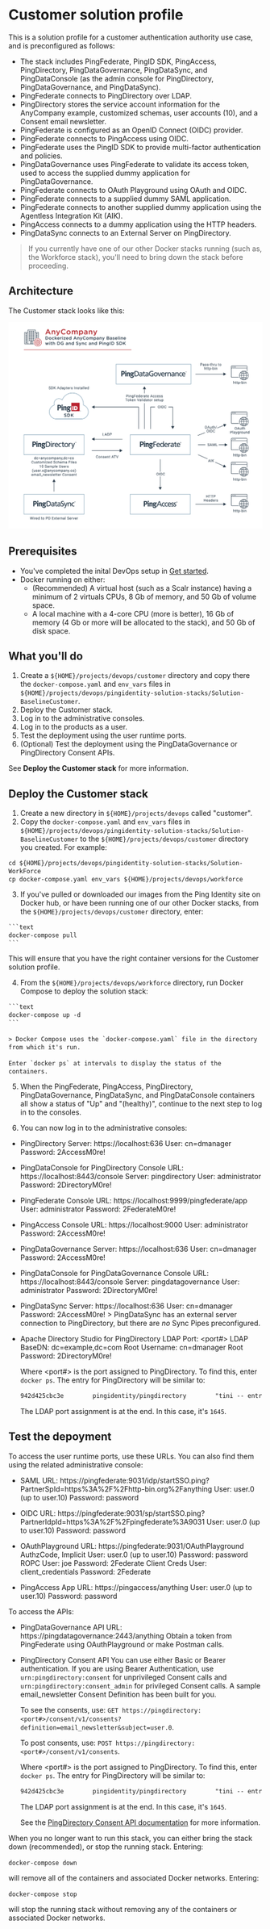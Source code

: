 # Customer solution profile

This is a solution profile for a customer authentication authority use case, and is preconfigured as follows:

  * The stack includes PingFederate, PingID SDK, PingAccess, PingDirectory, PingDataGovernance, PingDataSync, and PingDataConsole (as the admin console for PingDirectory, PingDataGovernance, and PingDataSync).
  * PingFederate connects to PingDirectory over LDAP.
  * PingDirectory stores the service account information for the AnyCompany example, customized schemas, user accounts (10), and a Consent email newsletter.
  * PingFederate is configured as an OpenID Connect (OIDC) provider.
  * PingFederate connects to PingAccess using OIDC.
  * PingFederate uses the PingID SDK to provide multi-factor authentication and policies.
  * PingDataGovernance uses PingFederate to validate its access token, used to access the supplied dummy application for PingDataGovernance.
  * PingFederate connects to OAuth Playground using OAuth and OIDC.
  * PingFederate connects to a supplied dummy SAML application.
  * PingFederate connects to another supplied dummy application using the Agentless Integration Kit (AIK).
  * PingAccess connects to a dummy application using the HTTP headers.
  * PingDataSync connects to an External Server on PingDirectory.

> If you currently have one of our other Docker stacks running (such as, the Workforce stack), you'll need to bring down the stack before proceeding.

## Architecture

The Customer stack looks like this:

![Customer solution diagram](customerStack.png)

## Prerequisites

  * You've completed the inital DevOps setup in [Get started](getStarted.md).
  * Docker running on either:
    - (Recommended) A virtual host (such as a Scalr instance) having a minimum of 2 virtuals CPUs, 8 Gb of memory, and 50 Gb of volume space.
    - A local machine with a 4-core CPU (more is better), 16 Gb of memory (4 Gb or more will be allocated to the stack), and 50 Gb of disk space.

## What you'll do

  1. Create a `${HOME}/projects/devops/customer` directory and copy there the `docker-compose.yaml` and `env_vars` files in `${HOME}/projects/devops/pingidentity-solution-stacks/Solution-BaselineCustomer`.
  2. Deploy the Customer stack.
  3. Log in to the administrative consoles.
  4. Log in to the products as a user.
  5. Test the deployment using the user runtime ports.
  6. (Optional) Test the deployment using the PingDataGovernance or PingDirectory Consent APIs.

  See **Deploy the Customer stack** for more information.

## Deploy the Customer stack

  1. Create a new directory in `${HOME}/projects/devops` called "customer".
  2. Copy the `docker-compose.yaml` and `env_vars` files in `${HOME}/projects/devops/pingidentity-solution-stacks/Solution-BaselineCustomer` to the `${HOME}/projects/devops/customer` directory you created. For example:

  ```text
  cd ${HOME}/projects/devops/pingidentity-solution-stacks/Solution-WorkForce
  cp docker-compose.yaml env_vars ${HOME}/projects/devops/workforce
  ```

  3. If you've pulled or downloaded our images from the Ping Identity site on Docker hub, or have been running one of our other Docker stacks, from the `${HOME}/projects/devops/customer` directory, enter:

    ```text
    docker-compose pull
    ```

   This will ensure that you have the right container versions for the Customer solution profile.

  4. From the `${HOME}/projects/devops/workforce` directory, run Docker Compose to deploy the solution stack:

    ```text
    docker-compose up -d
    ```

    > Docker Compose uses the `docker-compose.yaml` file in the directory from which it's run.

    Enter `docker ps` at intervals to display the status of the containers.

  5. When the PingFederate, PingAccess, PingDirectory, PingDataGovernance, PingDataSync, and PingDataConsole containers all show a status of "Up" and "(healthy)", continue to the next step to log in to the consoles.

  6. You can now log in to the administrative consoles:

   - PingDirectory
      Server: https://localhost:636
      User: cn=dmanager
      Password: 2AccessM0re!

   - PingDataConsole for PingDirectory
      Console URL: https://localhost:8443/console
      Server: pingdirectory
      User: administrator
      Password: 2DirectoryM0re!

   - PingFederate
      Console URL: https://localhost:9999/pingfederate/app
      User: administrator
      Password: 2FederateM0re!

   - PingAccess
      Console URL: https://localhost:9000
      User: administrator
      Password: 2AccessM0re!

   - PingDataGovernance
      Server: https://localhost:636
      User: cn=dmanager
      Password: 2AccessM0re!

   - PingDataConsole for PingDataGovernance
      Console URL: https://localhost:8443/console
      Server: pingdatagovernance
      User: administrator
      Password: 2DirectoryM0re!

   - PingDataSync
      Server: https://localhost:636
      User: cn=dmanager
      Password: 2AccessM0re!
    > PingDataSync has an external server connection to PingDirectory, but there are *no* Sync Pipes preconfigured.

   - Apache Directory Studio for PingDirectory
      LDAP Port: <port#>
      LDAP BaseDN: dc=example,dc=com
      Root Username: cn=dmanager
      Root Password: 2DirectoryM0re!

      Where <port#> is the port assigned to PingDirectory. To find this, enter `docker ps`. The entry for PingDirectory will be similar to:

        ```txt
        942d425cbc3e        pingidentity/pingdirectory        "tini -- entrypoint.…"   7 minutes ago       Up 7 minutes (healthy)     389/tcp, 689/tcp, 5005/tcp, 0.0.0.0:1452->443/tcp, 0.0.0.0:1645->636/tcp   customer_pingdirectory_1
        ```

      The LDAP port assignment is at the end. In this case, it's `1645`.

## Test the depoyment

To access the user runtime ports, use these URLs. You can also find them using the related administrative console:

   * SAML
      URL: https://pingfederate:9031/idp/startSSO.ping?PartnerSpId=https%3A%2F%2Fhttp-bin.org%2Fanything
      User: user.0 (up to user.10)
      Password: password

   * OIDC
      URL: https://pingfederate:9031/sp/startSSO.ping?PartnerIdpId=https%3A%2F%2Fpingfederate%3A9031
      User: user.0 (up to user.10)
      Password: password

   * OAuthPlayground
      URL: https://pingfederate:9031/OAuthPlayground
      AuthzCode, Implicit
        User: user.0 (up to user.10)
        Password: password
      ROPC
        User: joe
        Password: 2Federate
      Client Creds
       User: client_credentials
       Password: 2Federate

   * PingAccess App
      URL: https://pingaccess/anything
      User: user.0 (up to user.10)
      Password: password

To access the APIs:

   * PingDataGovernance API
      URL: https://pingdatagovernance:2443/anything
      Obtain a token from PingFederate using OAuthPlayground or make Postman calls.

   * PingDirectory Consent API
      You can use either Basic or Bearer authentication. If you are using Bearer Authentication, use `urn:pingdirectory:consent` for unprivileged Consent calls and `urn:pingdirectory:consent_admin` for privileged Consent calls. A sample email_newsletter Consent Definition has been built for you.

      To see the consents, use: `GET https://pingdirectory:<port#>/consent/v1/consents?definition=email_newsletter&subject=user.0`.

      To post consents, use: `POST https://pingdirectory:<port#>/consent/v1/consents`.

      Where <port#> is the port assigned to PingDirectory. To find this, enter `docker ps`. The entry for PingDirectory will be similar to:

        ```txt
        942d425cbc3e        pingidentity/pingdirectory        "tini -- entrypoint.…"   7 minutes ago       Up 7 minutes (healthy)     389/tcp, 689/tcp, 5005/tcp, 0.0.0.0:1452->443/tcp, 0.0.0.0:1645->636/tcp   customer_pingdirectory_1
        ```

      The LDAP port assignment is at the end. In this case, it's `1645`.

      See the [PingDirectory Consent API documentation](https://apidocs.pingidentity.com/pingdirectory/consent/v1/api/guide/index.html) for more information.

When you no longer want to run this stack, you can either bring the stack down (recommended), or stop the running stack. Entering:

  `docker-compose down`

will remove all of the containers and associated Docker networks. Entering:

  `docker-compose stop`

will stop the running stack without removing any of the containers or associated Docker networks.
